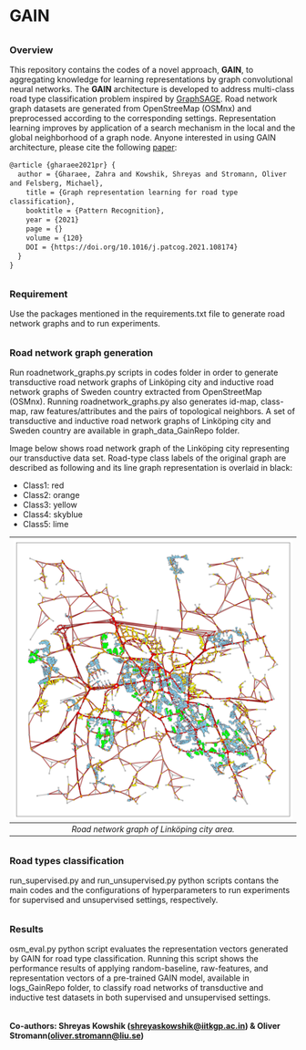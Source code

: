 # GAIN

###### <h3> Overview
 
This repository contains the codes of a novel approach, **GAIN**, to aggregating knowledge for learning representations by graph convolutional neural networks. The **GAIN** architecture is developed to address multi-class road type classification problem inspired by [GraphSAGE](http://snap.stanford.edu/graphsage/).
Road network graph datasets are generated from OpenStreeMap (OSMnx) and preprocessed according to the corresponding settings. Representation learning improves by application of a search mechanism in the local and the global neighborhood of a graph node.
Anyone interested in using GAIN architecture, please cite the following [paper](https://arxiv.org/abs/2107.07791):

    @article {gharaee2021pr} {
      author = {Gharaee, Zahra and Kowshik, Shreyas and Stromann, Oliver and Felsberg, Michael},
        title = {Graph representation learning for road type classification},
        booktitle = {Pattern Recognition},
        year = {2021}
        page = {}
        volume = {120}
        DOI = {https://doi.org/10.1016/j.patcog.2021.108174}
      }
    }
   
###### <h3> Requirement
Use the packages mentioned in the requirements.txt file to generate road network graphs and to run experiments.

###### <h3> Road network graph generation
Run roadnetwork_graphs.py scripts in codes folder in order to generate transductive road network graphs of Linköping city and inductive road network graphs of Sweden country extracted from OpenStreetMap (OSMnx). Running roadnetwork_graphs.py also generates id-map, class-map, raw features/attributes and the pairs of topological neighbors. A set of transductive and inductive road network graphs of Linköping city and Sweden country are available in graph_data_GainRepo folder.
 
Image below shows road network graph of the Linköping city representing our transductive data set. Road-type class labels of the original graph are described as following and its line graph representation is overlaid in black:
* Class1: red
* Class2: orange
* Class3: yellow
* Class4: skyblue
* Class5: lime

 
| ![Image of Yaktocat](https://github.com/zahrag/GAIN/blob/main/graph_data_GainRepo/osm_transductive/linkoping-osm.png) | 
|:--:| 
| *Road network graph of Linköping city area.* |

 
###### <h3> Road types classification
run_supervised.py and run_unsupervised.py python scripts contans the main codes and the configurations of hyperparameters to run experiments for supervised and unsupervised settings, respectively. 
 
###### <h3> Results
osm_eval.py python script evaluates the representation vectors generated by GAIN for road type classification. Running this script shows the performance results of applying random-baseline, raw-features, and representation vectors of a pre-trained GAIN model, available in logs_GainRepo folder, to classify road networks of transductive and inductive test datasets in both supervised and unsupervised settings. 
 
###### <h4> Co-authors: Shreyas Kowshik (shreyaskowshik@iitkgp.ac.in) & Oliver Stromann(oliver.stromann@liu.se)
